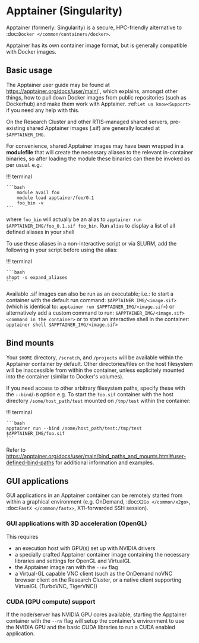 # Apptainer (Singularity)


Apptainer (formerly: Singularity) is a secure, HPC-friendly alternative to :doc:`Docker </common/containers/docker>`. 

Apptainer has its own container image format, but is generally compatible with Docker images.
 
## Basic usage

The Apptainer user guide may be found at https://apptainer.org/docs/user/main/ , which explains, amongst other things, how to pull down Docker images from public repositories (such as Dockerhub) and make them work with Apptainer. :ref:`Let us know<Support>` if you need any help with this. 

On the Research Cluster and other RTIS-managed shared servers, pre-existing shared Apptainer images (.sif) are generally located at `$APPTAINER_IMG`. 

For convenience, shared Apptainer images may have been wrapped in a **modulefile** that will create the necessary aliases to the relevant in-container binaries, so after loading the module these binaries can then be invoked as per usual. e.g.:

!!! terminal 

    ```bash
        module avail foo
        module load apptainer/foo/0.1
        foo_bin -v
    ```

where `foo_bin` will actually be an alias to `apptainer run $APPTAINER_IMG/foo_0.1.sif foo_bin`. 
Run `alias` to display a list of all defined aliases in your shell

To use these aliases in a non-interactive script or via SLURM, add the following in your script before using the alias:

!!! terminal 

    ```bash
    shopt -s expand_aliases
    ```

Available .sif images can also be run as an executable; 
i.e.: to start a container with the default run command: `$APPTAINER_IMG/<image.sif>`
(which is identical to: `apptainer run $APPTAINER_IMG/<image.sif>`)
or alternatively add a custom command to run: `$APPTAINER_IMG/<image.sif> <command in the container>` 
or to start an interactive shell in the container: `apptainer shell $APPTAINER_IMG/<image.sif>` 


## Bind mounts

Your `$HOME` directory, `/scratch`, and `/projects` will be available within the Apptainer container by default.
Other directories/files on the host filesystem will be inaccessible from within the container, unless explicitely mounted into the container (similar to Docker's volumes). 

If you need access to other arbitrary filesystem paths, specify these with the `--bind`/`-B` option 
e.g. To start the `foo.sif` container with the host directory `/some/host_path/test` mounted on `/tmp/test` within the container:

!!! terminal
    
    ```bash
    apptainer run --bind /some/host_path/test:/tmp/test $APPTAINER_IMG/foo.sif
    ```

Refer to https://apptainer.org/docs/user/main/bind_paths_and_mounts.html#user-defined-bind-paths for additional information and examples.
 

## GUI applications

GUI applications in an Apptainer container can be remotely started from within a graphical environment (e.g. OnDemand, :doc:`X2Go </common/x2go>`, :doc:`FastX </common/fastx>`, X11-forwarded SSH session).


### GUI applications with 3D acceleration (OpenGL)

This requires 

* an execution host with GPU(s) set up with NVIDIA drivers
* a specially crafted Apptainer container image containing the necessary libraries and settings for OpenGL and VirtualGL
* the Apptainer image ran with the `--nv` flag
* a Virtual-GL capable VNC client (such as the OnDemand noVNC browser client on the Research Cluster, or a native client supporting VirtualGL (TurboVNC, TigerVNC))


### CUDA (GPU compute) support

If the node/server has NVIDIA GPU cores available, starting the Apptainer container with the `--nv` flag will setup the container’s environment to use the NVIDIA GPU and the basic CUDA libraries to run a CUDA enabled application.

